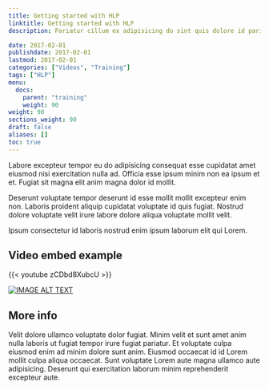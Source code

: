 ```yaml
---
title: Getting started with HLP
linktitle: Getting started with HLP
description: Pariatur cillum ex adipisicing do sint quis dolore id pariatur sit aliqua est.

date: 2017-02-01
publishdate: 2017-02-01
lastmod: 2017-02-01
categories: ["Videos", "Training"]
tags: ["HLP"]
menu:
  docs:
    parent: "training"
    weight: 90
weight: 90
sections_weight: 90
draft: false
aliases: []
toc: true
---
```


Labore excepteur tempor eu do adipisicing consequat esse cupidatat amet eiusmod nisi exercitation nulla ad. Officia esse ipsum minim non ea ipsum et et. Fugiat sit magna elit anim magna dolor id mollit.

Deserunt voluptate tempor deserunt id esse mollit mollit excepteur enim non. Laboris proident aliquip cupidatat voluptate id quis fugiat. Nostrud dolore voluptate velit irure labore dolore aliqua voluptate mollit velit.

Ipsum consectetur id laboris nostrud enim ipsum laborum elit qui Lorem.

## Video embed example

{{< youtube zCDbd8XubcU >}}

[![IMAGE ALT TEXT](http://img.youtube.com/vi/zCDbd8XubcU/0.jpg)](http://www.youtube.com/watch?v=zCDbd8XubcU "Video Title")

## More info

Velit dolore ullamco voluptate dolor fugiat. Minim velit et sunt amet anim nulla laboris ut fugiat tempor irure fugiat pariatur. Et voluptate culpa eiusmod enim ad minim dolore sunt anim. Eiusmod occaecat id id Lorem mollit culpa aliqua occaecat. Sunt voluptate Lorem aute magna ullamco aute adipisicing. Deserunt qui exercitation laborum minim reprehenderit excepteur aute.

